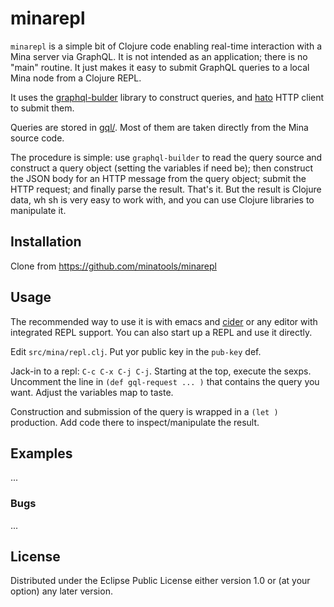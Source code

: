 # minarepl

`minarepl` is a simple bit of Clojure code enabling real-time
interaction with a Mina server via GraphQL. It is not intended as an
application; there is no "main" routine.  It just makes it easy to submit GraphQL queries to a local Mina node from a Clojure REPL.

It uses the [graphql-bulder](https://github.com/retro/graphql-builder)
library to construct queries, and
[hato](https://github.com/gnarroway/hato) HTTP client to submit them.

Queries are stored in [gql/](gql). Most of them are taken directly
from the Mina source code.

The procedure is simple: use `graphql-builder` to read the query
source and construct a query object (setting the variables if need
be); then construct the JSON body for an HTTP message from the query
object; submit the HTTP request; and finally parse the result. That's
it. But the result is Clojure data, wh sh is very easy to work with,
and you can use Clojure libraries to manipulate it.

## Installation

Clone from https://github.com/minatools/minarepl

## Usage

The recommended way to use it is with emacs and
[cider](https://docs.cider.mx/cider/1.0/index.html) or any editor with
integrated REPL support. You can also start up a REPL and use it directly.

Edit `src/mina/repl.clj`. Put  yor public key in the `pub-key` def.

Jack-in to a repl: `C-c C-x C-j C-j`.  Starting at the top, execute the sexps.  Uncomment the line in `(def gql-request ... )` that contains the query you want.  Adjust the variables map to taste.

Construction and submission of the query is wrapped in a `(let )` production.  Add code there to inspect/manipulate the result.

## Examples

...

### Bugs

...

## License

Distributed under the Eclipse Public License either version 1.0 or (at
your option) any later version.
